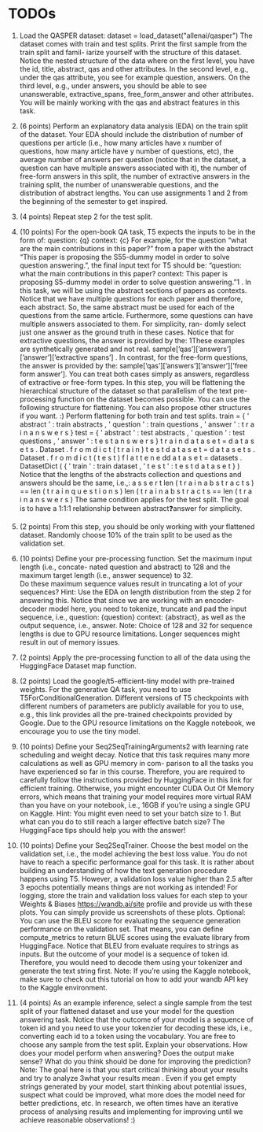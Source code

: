 # TODOs

1. Load the QASPER dataset: dataset = load_dataset("allenai/qasper")
The dataset comes with train and test splits. Print the first sample from the train split and famil-
iarize yourself with the structure of this dataset. Notice the nested structure of the data where on
the first level, you have the id, title, abstract, qas and other attributes. In the second level,
e.g., under the qas attribute, you see for example question, answers. On the third level, e.g.,
under answers, you should be able to see unanswerable, extractive_spans, free_form_answer
and other attributes.
You will be mainly working with the qas and abstract features in this task.

2. (6 points) Perform an explanatory data analysis (EDA) on the train split of the dataset. Your
EDA should include the distribution of number of questions per article (i.e., how many articles
have x number of questions, how many article have y number of questions, etc), the average
number of answers per question (notice that in the dataset, a question can have multiple answers
associated with it), the number of free-form answers in this split, the number of extractive
answers in the training split, the number of unanswerable questions, and the distribution of
abstract lengths. You can use assignments 1 and 2 from the beginning of the semester to get
inspired.

3. (4 points) Repeat step 2 for the test split.

4. (10 points) For the open-book QA task, T5 expects the inputs to be in the form of:
question: {q} context: {c}
For example, for the question “what are the main contributions in this paper?” from a paper
with the abstract “This paper is proposing the S55-dummy model in order to solve question
answering.”, the final input text for T5 should be:
“question: what the main contributions in this paper? context: This paper is proposing
S5-dummy model in order to solve question answering.”1 .
In this task, we will be using the abstract sections of papers as contexts. Notice that we have
multiple questions for each paper and therefore, each abstract. So, the same abstract must be
used for each of the questions from the same article.
Furthermore, some questions can have multiple answers associated to them. For simplicity, ran-
domly select just one answer as the ground truth in these cases. Notice that for extractive
questions, the answer is provided by the:
1These examples are synthetically generated and not real.
sample[’qas’][’answers’][’answer’][’extractive spans’]
.
In contrast, for the free-form questions, the answer is provided by the:
sample[’qas’][’answers’][’answer’][’free form answer’].
You can treat both cases simply as answers, regardless of extractive or free-form types.
In this step, you will be flattening the hierarchical structure of the dataset so that parallelism
of the text pre-processing function on the dataset becomes possible. You can use the following
structure for flattening. You can also propose other structures if you want. :)
Perform flattening for both train and test splits.
train = { ' abstract ' : train abstracts , ' question ' : train questions ,
' answer ' : t r a i n a n s w e r s }
test = { ' abstract ' : test abstracts , ' question ' : test questions ,
' answer ' : t e s t a n s w e r s }
t r a i n d a t a s e t = d a t a s e t s . Dataset . f r o m d i c t ( t r a i n )
t e s t d a t a s e t = d a t a s e t s . Dataset . f r o m d i c t ( t e s t )
f l a t t e n e dd a t a s e t = datasets . DatasetDict (
{ ' train ' : train dataset ,
' t e s t ' : t e s t d a t a s e t } )
Notice that the lengths of the abstracts collection and questions and answers should be the same,
i.e.,:
a s s e r t len ( t r a i n a b s t r a c t s ) == len ( t r a i n q u e s t i o n s )
len ( t r a i n a b s t r a c t s == len ( t r a i n a n s w e r s )
The same condition applies for the test split. The goal is to have a 1:1:1 relationship between
abstract:question:answer for simplicity.

5. (2 points) From this step, you should be only working with your flattened dataset. Randomly
choose 10% of the train split to be used as the validation set.

6. (10 points) Define your pre-processing function. Set the maximum input length (i.e., concate-
nated question and abstract) to 128 and the maximum target length (i.e., answer sequence) to 32.  
Do these maximum sequence values result in truncating a lot of your sequences? Hint: Use
the EDA on length distribution from the step 2 for answering this.
Notice that since we are working with an encoder-decoder model here, you need to tokenize,
truncate and pad the input sequence, i.e., question: {question} context: {abstract}, as
well as the output sequence, i.e., answer.
Note: Choice of 128 and 32 for sequence lengths is due to GPU resource limitations. Longer
sequences might result in out of memory issues.

7. (2 points) Apply the pre-processing function to all of the data using the HuggingFace Dataset
map function.

8. (2 points) Load the google/t5-efficient-tiny model with pre-trained weights. For the
generative QA task, you need to use T5ForConditionalGeneration. Different versions of T5
checkpoints with different numbers of parameters are publicly available for you to use, e.g., this
link provides all the pre-trained checkpoints provided by Google. Due to the GPU resource
limitations on the Kaggle notebook, we encourage you to use the tiny model.

9. (10 points) Define your Seq2SeqTrainingArguments2 with learning rate scheduling and weight
decay. Notice that this task requires many more calculations as well as GPU memory in com-
parison to all the tasks you have experienced so far in this course. Therefore, you are required
to carefully follow the instructions provided by HuggingFace in this link for efficient training.
Otherwise, you might encounter CUDA Out Of Memory errors, which means that training your
model requires more virtual RAM than you have on your notebook, i.e., 16GB if you’re using a
single GPU on Kaggle.
Hint: You might even need to set your batch size to 1. But what can you do to still reach a
larger effective batch size? The HuggingFace tips should help you with the answer!

10.  (10 points) Define your Seq2SeqTrainer. Choose the best model on the validation set, i.e.,
the model achieving the best loss value. You do not have to reach a specific performance goal
for this task. It is rather about building an understanding of how the text generation procedure
happens using T5. However, a validation loss value higher than 2.5 after 3 epochs potentially
means things are not working as intended!
For logging, store the train and validation loss values for each step to your Weights & Biases
https://wandb.ai/site profile and provide us with these plots. You can simply provide us
screenshots of these plots.
Optional: You can use the BLEU score for evaluating the sequence generation performance on
the validation set. That means, you can define compute_metrics to return BLUE scores using
the evaluate library from HuggingFace. Notice that BLEU from evaluate requires to strings
as inputs. But the outcome of your model is a sequence of token id. Therefore, you would need
to decode them using your tokenizer and generate the text string first.
Note: If you’re using the Kaggle notebook, make sure to check out this tutorial on how to add
your wandb API key to the Kaggle environment.

11.  (4 points) As an example inference, select a single sample from the test split of your flattened
dataset and use your model for the question answering task. Notice that the outcome of your
model is a sequence of token id and you need to use your tokenzier for decoding these ids, i.e.,
converting each id to a token using the vocabulary. You are free to choose any sample from the
test split.
Explain your observations. How does your model perform when answering? Does the output
make sense? What do you think should be done for improving the prediction?
Note: The goal here is that you start critical thinking about your results and try to analyze
3what your results mean . Even if you get empty strings generated by your model, start thinking
about potential issues, suspect what could be improved, what more does the model need for
better predictions, etc. In research, we often times have an iterative process of analysing results
and implementing for improving until we achieve reasonable observations! :)
